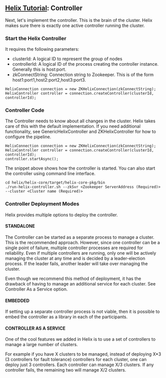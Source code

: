 <!---
Licensed to the Apache Software Foundation (ASF) under one
or more contributor license agreements.  See the NOTICE file
distributed with this work for additional information
regarding copyright ownership.  The ASF licenses this file
to you under the Apache License, Version 2.0 (the
"License"); you may not use this file except in compliance
with the License.  You may obtain a copy of the License at

  http://www.apache.org/licenses/LICENSE-2.0

Unless required by applicable law or agreed to in writing,
software distributed under the License is distributed on an
"AS IS" BASIS, WITHOUT WARRANTIES OR CONDITIONS OF ANY
KIND, either express or implied.  See the License for the
specific language governing permissions and limitations
under the License.
-->

<head>
  <title>Tutorial - Controller</title>
</head>

## [Helix Tutorial](./Tutorial.html): Controller

Next, let\'s implement the controller.  This is the brain of the cluster.  Helix makes sure there is exactly one active controller running the cluster.

### Start the Helix Controller

It requires the following parameters:

* clusterId: A logical ID to represent the group of nodes
* controllerId: A logical ID of the process creating the controller instance. Generally this is host:port.
* zkConnectString: Connection string to Zookeeper. This is of the form host1:port1,host2:port2,host3:port3.

```
HelixConnection connection = new ZKHelixConnection(zkConnectString);
HelixController controller = connection.createController(clusterId, controllerId);
```

### Controller Code

The Controller needs to know about all changes in the cluster. Helix takes care of this with the default implementation.
If you need additional functionality, see GenericHelixController and ZKHelixController for how to configure the pipeline.

```
HelixConnection connection = new ZKHelixConnection(zkConnectString);
HelixController controller = connection.createController(clusterId, controllerId);
controller.startAsync();
```
The snippet above shows how the controller is started. You can also start the controller using command line interface.

```
cd helix/helix-core/target/helix-core-pkg/bin
./run-helix-controller.sh --zkSvr <Zookeeper ServerAddress (Required)>  --cluster <Cluster name (Required)>
```

### Controller Deployment Modes

Helix provides multiple options to deploy the controller.

#### STANDALONE

The Controller can be started as a separate process to manage a cluster. This is the recommended approach. However, since one controller can be a single point of failure, multiple controller processes are required for reliability.  Even if multiple controllers are running, only one will be actively managing the cluster at any time and is decided by a leader-election process. If the leader fails, another leader will take over managing the cluster.

Even though we recommend this method of deployment, it has the drawback of having to manage an additional service for each cluster. See Controller As a Service option.

#### EMBEDDED

If setting up a separate controller process is not viable, then it is possible to embed the controller as a library in each of the participants.

#### CONTROLLER AS A SERVICE

One of the cool features we added in Helix is to use a set of controllers to manage a large number of clusters.

For example if you have X clusters to be managed, instead of deploying X*3 (3 controllers for fault tolerance) controllers for each cluster, one can deploy just 3 controllers.  Each controller can manage X/3 clusters.  If any controller fails, the remaining two will manage X/2 clusters.


